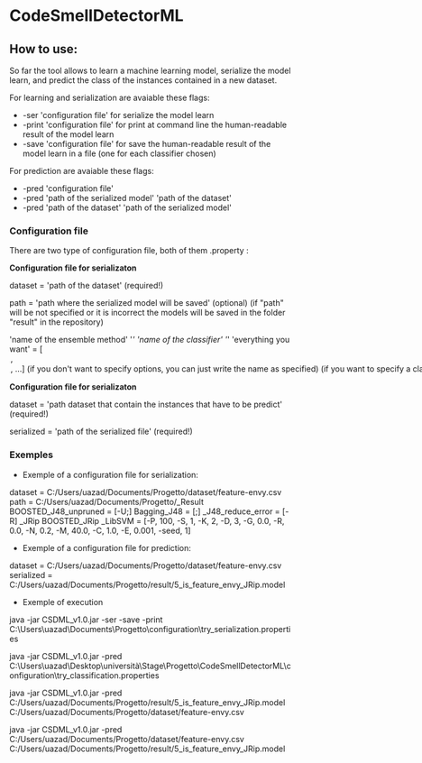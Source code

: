 # CodeSmellDetectorML

How to use: 
-----------

So far the tool allows to learn a machine learning model, serialize the model learn, 
and predict the class of the instances contained in a new dataset.

For learning and serialization are avaiable these flags:
  * -ser 'configuration file' for serialize the model learn
  * -print 'configuration file' for print at command line the human-readable result of the model learn
  * -save 'configuration file' for save the human-readable result of the model learn in a file (one for each classifier chosen)
 
For prediction are avaiable these flags:
  * -pred 'configuration file' 
  * -pred 'path of the serialized model' 'path of the dataset'
  * -pred 'path of the dataset' 'path of the serialized model'
  
 
 ### Configuration file
 
 There are two type of configuration file, both of them .property :
 
  **Configuration file for serializaton**
  
  dataset = 'path of the dataset' (required!)
  
  path = 'path where the serialized model will be saved' (optional)
  (if "path" will be not specified or it is incorrect the models will be saved in the folder "result" in the repository)
  
  'name of the ensemble method' '_' 'name of the classifier' '_' 'everything you want' = [<option>, <option>, ...]
  (if you don't want to specify options, you can just write the name as specified)
  (if you want to specify a classifier without an ensemble method you must put the '_' before the name of the classifier!)
  
  **Configuration file for serializaton**
  
  dataset = 'path dataset that contain the instances that have to be predict' (required!)
  
  serialized = 'path of the serialized file' (required!)
  
  ### Exemples
  
  * Exemple of a configuration file for serialization:
  
  dataset = C:/Users/uazad/Documents/Progetto/dataset/feature-envy.csv
  path = C:/Users/uazad/Documents/Progetto/_Result
  BOOSTED_J48_unpruned = [-U;]
  Bagging_J48 = [;]
  _J48_reduce_error = [-R]
  _JRip 
  BOOSTED_JRip
  _LibSVM = [-P, 100, -S, 1, -K, 2, -D, 3, -G, 0.0, -R, 0.0, -N, 0.2, -M, 40.0, -C, 1.0, -E, 0.001, -seed, 1]
  
  * Exemple of a configuration file for prediction:
  
  dataset = C:/Users/uazad/Documents/Progetto/dataset/feature-envy.csv
  serialized = C:/Users/uazad/Documents/Progetto/result/5_is_feature_envy_JRip.model
  
  * Exemple of execution
  
  java -jar CSDML_v1.0.jar -ser -save -print C:\Users\uazad\Documents\Progetto\configuration\try_serialization.properties
  
  java -jar CSDML_v1.0.jar -pred C:\Users\uazad\Desktop\università\Stage\Progetto\CodeSmellDetectorML\configuration\try_classification.properties
  
  java -jar CSDML_v1.0.jar -pred C:/Users/uazad/Documents/Progetto/result/5_is_feature_envy_JRip.model C:/Users/uazad/Documents/Progetto/dataset/feature-envy.csv
  
  java -jar CSDML_v1.0.jar -pred C:/Users/uazad/Documents/Progetto/dataset/feature-envy.csv C:/Users/uazad/Documents/Progetto/result/5_is_feature_envy_JRip.model
